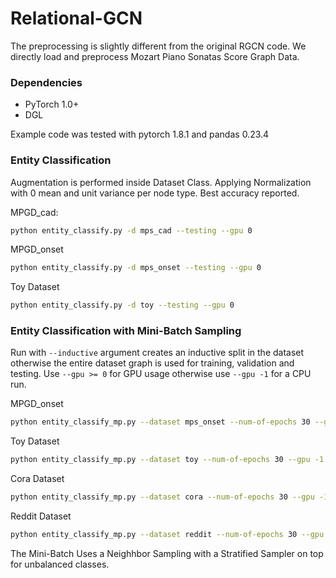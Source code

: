 # Relational-GCN 

The preprocessing is slightly different from the original RGCN code. We directly load and preprocess
Mozart Piano Sonatas Score Graph Data. 

### Dependencies
* PyTorch 1.0+
* DGL

Example code was tested with pytorch 1.8.1 and pandas 0.23.4

### Entity Classification

Augmentation is performed inside Dataset Class. Applying Normalization with 0 mean and unit variance per node type. Best accuracy reported.

MPGD_cad: 
```sh
python entity_classify.py -d mps_cad --testing --gpu 0
```

MPGD_onset

```sh
python entity_classify.py -d mps_onset --testing --gpu 0
```

Toy Dataset

```sh
python entity_classify.py -d toy --testing --gpu 0
```


### Entity Classification with Mini-Batch Sampling

Run with `--inductive` argument creates an inductive split in the dataset otherwise the entire dataset graph is used for training, validation and testing. Use `--gpu >= 0` for GPU usage otherwise use `--gpu -1` for a CPU run.


MPGD_onset

```sh
python entity_classify_mp.py --dataset mps_onset --num-of-epochs 30 --gpu -1
```

Toy Dataset

```sh
python entity_classify_mp.py --dataset toy --num-of-epochs 30 --gpu -1
```

Cora Dataset

```sh
python entity_classify_mp.py --dataset cora --num-of-epochs 30 --gpu -1
```

Reddit Dataset

```sh
python entity_classify_mp.py --dataset reddit --num-of-epochs 30 --gpu -1
```


The Mini-Batch Uses a Neighhbor Sampling with a Stratified Sampler on top for unbalanced classes.